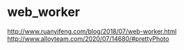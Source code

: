 # web_worker


http://www.ruanyifeng.com/blog/2018/07/web-worker.html
http://www.alloyteam.com/2020/07/14680/#prettyPhoto
